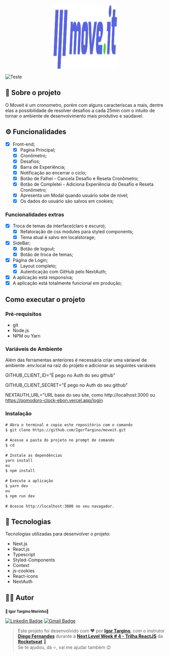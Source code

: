 <p align="center">
  <a href="" rel="noopener">
 <img width=200px height=200px src="./public/icons/logo-full.svg" alt="Project logo"></a>
</p>

![Teste](./src/assets/moveit.gif)
## 🧐 Sobre o projeto

O Moveit é um cronometro, porém com alguns caracteriscas a mais, dentre elas a possibilidade de resolver desafios a cada 25min com o intuito de tornar o ambiente de desenvolvimento mais produtivo e saúdavel.


## ⚙️ Funcionalidades
- [x] Front-end;
  - [x] Pagina Principal;
  - [x] Cronômetro;
  - [x] Desafios;
  - [x] Barra de Experiência;
  - [x] Notificação ao encerrar o ciclo;
  - [x] Botão de Falhei - Cancela Desafio e Reseta Cronômetro;
  - [x] Botão de Completei - Adiciona Experiência do Desafio e Reseta Cronômetro;
  - [x] Apresenta um Modal quando usuário sobe de nível;
  - [x] Os dados do usuário são salvos em cookies;

### Funcionalidades extras
- [x] Troca de temas da interface(claro e escuro);
  - [x] Refatoração de css modules para styled components;
  - [x] Tema atual é salvo em localstorage;
- [x] SideBar;
  - [x] Botão de logout;
  - [x] Botão de troca de temas;
- [x] Página de Login;
  - [x] Layout completo;
  - [x] Autenticação com GitHub pelo NextAuth;
- [x] A aplicação está responsiva;
- [x] A aplicação está totalmente funcional em produção;
## Como executar o projeto
### Pré-requisitos
- git 
- Node.js
- NPM ou Yarn
### Variáveis de Ambiente
Além das ferramentas anteriores é necessária criar uma váriavel de ambiente .env.local na raiz do projeto e adicionar as seguintes variáveis

GITHUB_CLIENT_ID="É pego no Auth do seu github"

GITHUB_CLIENT_SECRET="É pego no Auth do seu github"

NEXTAUTH_URL="URL base do seu site, como http://localhost:3000 ou https://pomodoro-clock-ebon.vercel.app/login

### Instalação
```
# Abra o terminal e copie este repositório com o comando
$ git clone https://github.com/IgorTargino/moveit.git

# Acesse a pasta do projeto no prompt de comando 
$ cd 

# Instale as dependências
yarn install
ou
$ npm install

# Execute a aplicação
$ yarn dev
ou
$ npm run dev

# Acesse http://localhost:3000 no seu navagador.
```
## 🚀 Tecnologias 
Tecnologias utilizadas para desenvolver o projeto:
- Next.js
- React.js
- Typescript
- Styled-Components
- Context
- js-cookies
- React-icons
- NextAuth

## 🦸‍♂️ **Autor**

<p>
 <sub><strong>🌟 Igor Targino Marinho🌟</strong></sub>
</p>

[![Linkedin Badge](https://img.shields.io/badge/-IgorTargino-blue?style=for-the-badge&logo=Linkedin&logoColor=white&link=https://www.linkedin.com/in/igor-targino/)](https://www.linkedin.com/in/igor-targino/)
[![Gmail Badge](https://img.shields.io/badge/-igortargino01@gmail.com-c14438?style=for-the-badge&logo=Gmail&logoColor=white&link=mailto:igortargino01@gmail.com)](mailto:igortargino01@gmail.com)

>Este projeto foi desenvolvido com ❤️ por **[Igor Targino](https://github.com/IgorTargino)**, com o instrutor **[Diego Fernandes](https://www.linkedin.com/in/diego-schell-fernandes/)** durante a **[Next Level Week # 4 - Trilha ReactJS](https://nextlevelweek.com/)** da **[Rocketseat](https://rocketseat.com.br)** 💜<br> 
Se te ajudou, dá ⭐, vai me ajudar também 😉